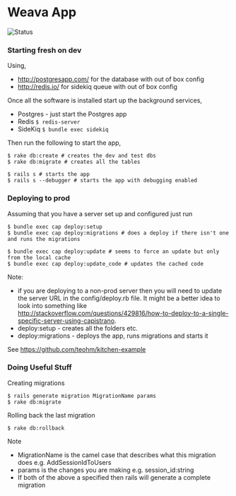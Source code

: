 Weava App
=====

![Status](https://www.codeship.io/projects/c34fb0a0-1157-0131-db55-026770587945/status)

### Starting fresh on dev

Using,

- http://postgresapp.com/ for the database with out of box config
- http://redis.io/ for sidekiq queue with out of box config

Once all the software is installed start up the background services,

- Postgres - just start the Postgres app
- Redis `$ redis-server`
- SideKiq `$ bundle exec sidekiq`
    
Then run the following to start the app,

    $ rake db:create # creates the dev and test dbs
    $ rake db:migrate # creates all the tables

    $ rails s # starts the app
    $ rails s --debugger # starts the app with debugging enabled

### Deploying to prod

Assuming that you have a server set up and configured just run

    $ bundle exec cap deploy:setup
    $ bundle exec cap deploy:migrations # does a deploy if there isn't one and runs the migrations

    $ bundle exec cap deploy:update # seems to force an update but only from the local cache
    $ bundle exec cap deploy:update_code # updates the cached code

Note:

- if you are deploying to a non-prod server then you will need to update the server URL in the config/deploy.rb file. It might be a better idea to look into something like http://stackoverflow.com/questions/429816/how-to-deploy-to-a-single-specific-server-using-capistrano.
- deploy:setup - creates all the folders etc.
- deploy:migrations - deploys the app, runs migrations and starts it

See https://github.com/teohm/kitchen-example

### Doing Useful Stuff

Creating migrations

    $ rails generate migration MigrationName params
    $ rake db:migrate
    
Rolling back the last migration

    $ rake db:rollback

Note

- MigrationName is the camel case that describes what this migration does e.g. AddSessionIdToUsers
- params is the changes you are making e.g. session_id:string
- If both of the above a specified then rails will generate a complete migration

 

